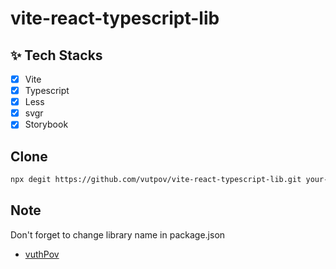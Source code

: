 # vite-react-typescript-lib

## ✨ Tech Stacks

*   [x] Vite
*   [x] Typescript
*   [x] Less
*   [x] svgr 
*   [x] Storybook

## Clone

```bash
npx degit https://github.com/vutpov/vite-react-typescript-lib.git your-lib-name
```

## Note

Don't forget to change library name in package.json

* [vuthPov](https://github.com/vuthpov)
